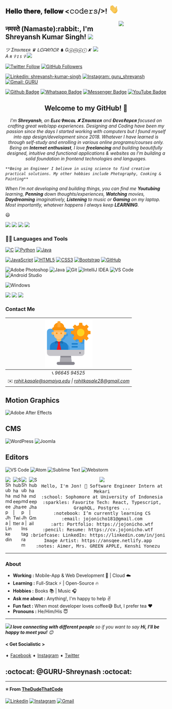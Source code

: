 <h2> 𝐇𝐞𝐥𝐥𝐨 𝐭𝐡𝐞𝐫𝐞, 𝐟𝐞𝐥𝐥𝐨𝐰 <𝚌𝚘𝚍𝚎𝚛𝚜/>! <img src="https://raw.githubusercontent.com/ABSphreak/ABSphreak/master/gifs/Hi.gif" width="30px"></h2>
<img align='right' src="https://media.giphy.com/media/ukMiDlCmdv2og/giphy.gif" width="150">

<h2>नमस्ते (Namaste):rabbit:, I'm Shreyansh Kumar Singh! <img src="https://media.giphy.com/media/12oufCB0MyZ1Go/giphy.gif" width="50"></h2>

<img align='right' src="https://media.giphy.com/media/M9gbBd9nbDrOTu1Mqx/giphy.gif" width="230">


<p><em>ツ Σπɢιπεεя ♛ ᒪᕮᗩᖇᑎᕮᖇ ♞ Gⓐⓜⓔⓡ ✘ A ʀ ✞ ɪ ꜱ ✞ <img src="https://media.giphy.com/media/WUlplcMpOCEmTGBtBW/giphy.gif" width="30"> 
</em></p>

[![Twitter Follow](https://img.shields.io/twitter/follow/GURU_Shreyansh?&style=social)](https://twitter.com/intent/user?screen_name=GURU_Shreyansh "Get Socialistic")
[![GitHub Followers](https://img.shields.io/github/followers/guru-shreyansh?label=Follow%20Me%21&style=social&link=https://github.com/guru-shreyansh)](https://github.com/guru-shreyansh "Check my Repo")

[![Linkedin: shreyansh-kumar-singh](https://img.shields.io/badge/-Shreyansh-blue?style=flat-square&logo=Linkedin&logoColor=white&link=https://www.linkedin.com/in/shreyansh-kumar-singh)](https://www.linkedin.com/in/shreyansh-kumar-singh "Let's get Linked in!")
[![Instagram: guru_shreyansh](https://img.shields.io/badge/-@guru_shreyansh-purple?style=flat&logo=instagram&logoColor=white&link=https://instagram.com/guru_shreyansh)](https://instagram.com/guru_shreyansh "I'm Photoholic")
[![Gmail: GURU](https://img.shields.io/badge/-Gmail@GURU-c14438?style=flat&logo=Gmail&logoColor=white&link=mailto:sagriddegree.hp.07@gmail.com)](mailto:sagriddegree.hp.07@gmail.com "Contact Me")


[![Github Badge](https://img.shields.io/badge/-Github-000?style=flat&logo=Github&logoColor=white)](https://github.com/guru-shreyansh "Welcome to Github")
[![Whatsapp Badge](https://img.shields.io/badge/-Whatsapp-4CA143?style=flat-square&labelColor=4CA143&logo=whatsapp&logoColor=white&link=https://wa.me/919889299896?text=हर%20हर%20महादेव%20ツ%20GURU's%20Here!!%20Text%20Me%20(ᵔᴥᵔ))](https://wa.me/919889299896?text=हर%20हर%20महादेव%20ツ%20GURU's%20Here!!%20Text%20Me%20(ᵔᴥᵔ) "Whatsapp Me!")
[![Messenger Badge](https://img.shields.io/badge/-Messenger-0078FF?style=flat&logo=Messenger&logoColor=white)](https://m.me/guru.shreyansh "Message Me on Facebook")
[![YouTube Badge](https://img.shields.io/badge/-YouTube-FF0000?style=flat&logo=YouTube&logoColor=white)](https://youtube.com/c/GURUShreyansh "My Youtube Channel")


<h2 align="center">Welcome to my GitHub! 👋</h2>
<p align="center"><i>I'm <b>Shreyansh</b>, an <b>Eʟεc✞яıcαʟ ✘ Σπɢιπεεя</b> and <b>Đεvεℓσρεя</b> focused on crafting great web/app experiences.
    Designing and Coding have been my passion since the days I started working with computers but I found myself into app design/development since 2018.
Whatever I have learned is through self-study and enrolling in various online programs/courses only.
    Being an <b>Internet enthusiast</b>, I love <b>freelancing</b> and building beautifully designed, intuitive and functional applications & websites as I'm building a solid foundation in frontend technologies and languages.

    **Being an Engineer I believe in using science to find creative practical solutions. My other hobbies include Photography, Cooking & Painting**
When I'm not developing and building things, you can find me <b>Youtubing</b> learning, <b>Penning</b> down thoughts/experiences, <b>Watching</b> movies, <b>Daydreaming</b> imaginatively, <b>Listening</b> to music or <b>Gaming</b> on my laptop. Most importantly, whatever happens I always keep <b>LEARNING</b>.</i></p>
:smiley:



<img src = "https://img.shields.io/badge/-HTML5-E34F26?style=flat&logo=html5&logoColor=white"> <img src = "https://img.shields.io/badge/-CSS3-1572B6?style=flat&logo=css3&logoColor=white"> <img src="https://img.shields.io/badge/-Bootstrap-563D7C?style=flat&logo=bootstrap&logoColor=white"> <img src="https://img.shields.io/badge/-JavaScript-black?style=flat&logo=javascript&logoColor=eed718"> <br/>


### 👨‍💻 Languages and Tools
[![C](https://img.shields.io/badge/-A8B9CC?style=flat&logo=c&logoColor=white&link=https://github.com/hritik5102)](https://github.com/hritik5102) 
[![Python](https://img.shields.io/badge/-Python-black?style=flat&logo=python&link=https://github.com/hritik5102)](https://github.com/hritik5102) 
[![Java](https://img.shields.io/badge/Java-orange?style=flat&logo=java&logoColor=white&link=https://github.com/hritik5102)](https://github.com/hritik5102) 

[![JavaScript](https://img.shields.io/badge/-JavaScript-black?style=flat&logo=javascript&link=https://github.com/hritik5102)](https://github.com/hritik5102) 
[![HTML5](https://img.shields.io/badge/-HTML5-E34F26?style=flat&logo=html5&logoColor=white&link=https://github.com/hritik5102)](https://github.com/hritik5102) 
[![CSS3](https://img.shields.io/badge/-CSS3-1572B6?style=flat&logo=css3&link=https://github.com/hritik5102)](https://github.com/hritik5102) 
[![Bootstrap](https://img.shields.io/badge/-Bootstrap-563D7C?style=flat&logo=bootstrap&link=https://github.com/hritik5102)](https://github.com/hritik5102) 
[![GitHub](https://img.shields.io/badge/-GitHub-181717?style=flat&logo=github&link=https://github.com/hritik5102)](https://github.com/hritik5102)

![Adobe Photoshop](http://img.shields.io/badge/-Abode%20Photoshop-26C9FF?style=flat-square&logo=adobe-photoshop&logoColor=ffffff)
![Java](http://img.shields.io/badge/-Java-007396?style=flat-square&logo=java&logoColor=ffffff)
![Git](https://img.shields.io/badge/-Git-%23F05032?style=flat-square&logo=git&logoColor=%23ffffff)
![IntelliJ IDEA](http://img.shields.io/badge/-IntelliJ%20IDEA-000000?style=flat-square&logo=intellij-idea&logoColor=ffffff)
![VS Code](http://img.shields.io/badge/-VS%20Code-007ACC?style=flat-square&logo=visual-studio-code&logoColor=ffffff)
![Android Studio](http://img.shields.io/badge/-Android%20Studio-3DDC84?style=flat-square&logo=android-studio&logoColor=ffffff)

![Windows](http://img.shields.io/badge/-Windows-0078D6?style=flat-square&logo=windows&logoColor=ffffff)


<img src="https://img.shields.io/badge/-Microsoft%20Word-164ead?style=flat&logo=microsoft%20word">
<img src="https://img.shields.io/badge/-Microsoft%20Excel-026f39?style=flat&logo=microsoft%20excel">
<img src="https://img.shields.io/badge/-Microsoft%20PowerPoint-b9361a?style=flat&logo=microsoft%20powerpoint">

### Contact Me
|  <a href="https://github.com/rkasale28"><img src="https://github.com/rkasale28/rkasale28/blob/master/icons/engineer.png" width="150px" height="150px" /></a> |
|:---------------------------------------------------------------------------------------------------------------------------------------: |
|📞 *96645 94525*|
|✉️ *rohit.kasale@somaiya.edu \| rohitkasale28@gmail.com*|


## Motion Graphics
![Adobe After Effects](http://img.shields.io/badge/-Adobe%20After%20Effects-3C4858?style=flat-square&logo=adobe-after-effects)

## CMS
![WordPress](https://img.shields.io/badge/-WordPress-21759B?style=flat-square&logo=wordpress)
![Joomla](http://img.shields.io/badge/-Joomla-FC8F30?style=flat-square&logo=joomla&logoColor=white)

## Editors
![VS Code](http://img.shields.io/badge/-VS%20Code-007ACC?style=flat-square&logo=visual-studio-code)
![Atom](http://img.shields.io/badge/-Atom%20Editor-1aaf5d?style=flat-square&logo=atom)
![Sublime Text](http://img.shields.io/badge/-Sublime%20Text-3C4858?style=flat-square&logo=sublime-text)
![Webstorm](http://img.shields.io/badge/-Webstorm-3C4858?style=flat-square&logo=webstorm)


<a href="https://in.linkedin.com/in/TheDudeThatCode">
    <img align="left" alt="Shubhamdeep Jha | Linkedin" width="24px" src="https://github.com/TheDudeThatCode/TheDudeThatCode/blob/master/Assets/Linkedin.svg" />
  </a>
  <a href="https://twitter.com/TheDudeThatCode">
    <img align="left" alt="Shubhamdeep Jha | Twitter" width="26px" src="https://github.com/TheDudeThatCode/TheDudeThatCode/blob/master/Assets/Twitter.svg" />
  </a>
  <a href="https://www.instagram.com/thedudethatcode/">
    <img align="left" alt="Shubhamdeep Jha | Instagram" width="24px" src="https://github.com/TheDudeThatCode/TheDudeThatCode/blob/master/Assets/Instagram.svg" />
  </a>
  <a href="mailto:shubhamdeepjha@gmail.com">
    <img align="left" alt="Shubhamdeep Jha | Gmail" width="26px" src="https://github.com/TheDudeThatCode/TheDudeThatCode/blob/master/Assets/Gmail.svg" />
  </a>


<p align="center">
  <img src="https://i.imgur.com/IyjFcq1.png" width="200px">
  <br>
  <samp>
    Hello, I'm Jon! 👋
    Software Engineer Intern at Mekari<br>
    :school: Sophomore at University of Indonesia<br>
    :sparkles: Favorite Tech: React, Typescript, GraphQL, Postgres ... <br>
    :notebook: I’m currently learning CS <br>
    :email:	jojonicho181@gmail.com <br>
    :art: Portfolio: https://jojonicho.wtf <br>
    :pencil: Resume: https://cv.jojonicho.wtf <br>
    :briefcase: LinkedIn: https://linkedin.com/in/joni <br>
    Image Artist: https://ansqee.netlify.app <br>
    :notes: Aimer, Mrs. GREEN APPLE, Kenshi Yonezu <br>
  </samp>
</p>

<!--
**guru-shreyansh/guru-shreyansh** is a ✨ _special_ ✨ repository because its `README.md` (this file) appears on your GitHub profile.

Here are some ideas to get you started:

- 🔭 I’m currently working on ...
- 🌱 I’m currently learning ...
- 👯 I’m looking to collaborate on ...
- 🤔 I’m looking for help with ...
- 💬 Ask me about ...
- 📫 How to reach me: ...
- 😄 Pronouns: ...
- ⚡ Fun fact: ...
-->

---------
### About
-  **Working :** Mobile-App & Web Development :iphone: | Cloud :cloud: 
-  **Learning :** Full-Stack :zap: | Open-Source :fire:	
-  **Hobbies :** Books :books: | Music :headphones:
-  **Ask me about :** Anything!, I'm happy to help :v:
-  **Fun fact :** When most developer loves coffee:sweat_smile: But, I prefer tea :heart: 
-  **Pronouns :** He/Him/His :innocent:
---------

<img src="https://media.giphy.com/media/LnQjpWaON8nhr21vNW/giphy.gif" width="60"><em><b>I love connecting with different people</b> so if you want to say <b>Hi, I'll be happy to meet you!</b> 😊</em>


#### < Get Socialistic >
➧ [Facebook](https://www.facebook.com/guru.shreyansh)
➧ [Instagram](https://www.instagram.com/guru_shreyansh)
➧ [Twitter](https://twitter.com/GURU_Shreyansh)

## :octocat: @GURU-Shreynash :octocat:

---

**⭐️ From [TheDudeThatCode](https://github.com/TheDudeThatCode)**


[![Linkedin](https://img.shields.io/badge/-LinkedIn-blue?style=flat&logo=Linkedin&logoColor=white)](https://www.linkedin.com/in/murillo-comino-6124ab49/)
[![Instagram](https://img.shields.io/badge/-Instagram-c13584?style=flat&labelColor=c13584&logo=instagram&logoColor=white)](https://www.instagram.com/murillo_comino/)
[![Gmail](https://img.shields.io/badge/-Gmail-c14438?style=flat&logo=Gmail&logoColor=white)](mailto:murillo.comino@gmail.com)
